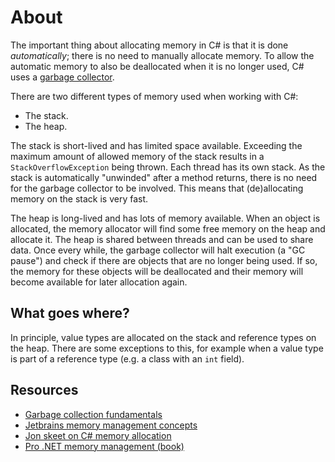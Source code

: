 # About

The important thing about allocating memory in C# is that it is done _automatically_; there is no need to manually allocate memory. To allow the automatic memory to also be deallocated when it is no longer used, C# uses a [garbage collector][docs.microsoft.com_garbage-collection-fundamentals].

There are two different types of memory used when working with C#:

- The stack.
- The heap.

The stack is short-lived and has limited space available. Exceeding the maximum amount of allowed memory of the stack results in a `StackOverflowException` being thrown. Each thread has its own stack. As the stack is automatically "unwinded" after a method returns, there is no need for the garbage collector to be involved. This means that (de)allocating memory on the stack is very fast.

The heap is long-lived and has lots of memory available. When an object is allocated, the memory allocator will find some free memory on the heap and allocate it. The heap is shared between threads and can be used to share data. Once every while, the garbage collector will halt execution (a "GC pause") and check if there are objects that are no longer being used. If so, the memory for these objects will be deallocated and their memory will become available for later allocation again.

## What goes where?

In principle, value types are allocated on the stack and reference types on the heap. There are some exceptions to this, for example when a value type is part of a reference type (e.g. a class with an `int` field).

## Resources

- [Garbage collection fundamentals][docs.microsoft.com_garbage-collection-fundamentals]
- [Jetbrains memory management concepts][jetbrains.com_memory-management-concepts]
- [Jon skeet on C# memory allocation][jonskeet.uk_memory]
- [Pro .NET memory management (book)][pro-dotnet-memory]

[docs.microsoft.com_garbage-collection-fundamentals]: https://docs.microsoft.com/en-us/dotnet/standard/garbage-collection/fundamentals
[jonskeet.uk_memory]: https://jonskeet.uk/csharp/memory.html
[jetbrains.com_memory-management-concepts]: https://www.jetbrains.com/help/dotmemory/NET_Memory_Management_Concepts.html
[pro-dotnet-memory]: https://prodotnetmemory.com/
